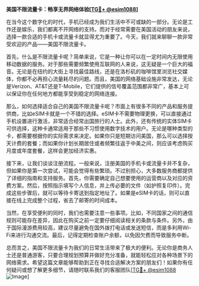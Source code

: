 **美国不限流量卡：畅享无界网络体验[[TG💪+ @esim1088](https://t.me/s/esim1088)]**

在当今这个数字化的时代，手机已经成为我们生活中不可或缺的一部分。无论是工作还是娱乐，我们都离不开网络的支持。而对于经常需要在美国活动的朋友来说，选择一款合适的手机卡或流量卡就显得尤为重要了。今天，我们就来聊聊一款非常受欢迎的产品——美国不限流量卡。

首先，什么是不限流量卡呢？简单来说，它是一种让你可以在一定时间内无限使用移动数据的服务。对于那些需要频繁使用互联网的人来说，这无疑是一个巨大的福音。无论是在纽约的大街上寻找最佳路线，还是在洛杉矶的咖啡馆里浏览社交媒体，你都不必再担心流量耗尽的问题。而且，美国的网络基础设施非常发达，无论是Verizon、AT&T还是T-Mobile，它们提供的信号覆盖范围都非常广，基本上可以保证你在任何地方都能享受到稳定的网络连接。

那么，如何选择适合自己的美国不限流量卡呢？市面上有很多不同的产品和服务提供商，比如eSIM卡就是一个不错的选择。eSIM卡不需要物理更换，可以直接通过手机设置进行激活，非常适合经常出国旅行的人士。此外，还有传统的实体SIM卡可供选择，这种卡通常适用于那些不习惯使用数字技术的用户。无论是哪种类型的卡，都需要根据你的实际需求来决定。如果你只是短期访问美国，那么可以选择按天计费的套餐；而如果你计划长期居住或者频繁往返于中美之间，则应该考虑购买月度或年度套餐，这样会更加经济实惠。

接下来，让我们谈谈注册流程。一般来说，注册美国的手机卡或流量卡并不复杂，但如果你是第一次尝试，可能会觉得有些繁琐。不过别担心，大多数服务商都提供了详细的指南和支持服务。首先，你需要确定自己想要使用的运营商以及对应的资费方案。然后，按照指示填写个人信息，并上传必要的文件（如护照复印件）。完成这些步骤后，就可以等待卡寄送到指定地址了。如果是eSIM卡的话，则可以直接在线上完成整个过程，省去了邮寄的时间成本。

当然，在享受便利的同时，我们也需要注意一些事项。比如，不同国家之间的通信规则可能存在差异，因此在购买之前一定要仔细阅读相关的条款与条件。另外，由于国际漫游费用较高，建议尽量避免在国外拨打电话或发送短信，而是多利用Wi-Fi来进行沟通交流。最后，记得定期检查账户余额，以免因欠费而导致服务中断。

总而言之，美国不限流量卡为我们的日常生活带来了极大的便利。无论你是商务人士还是普通游客，只要合理规划预算并做好充分准备，就能轻松应对各种场景下的网络需求。希望这篇文章能够帮助到正在寻找合适解决方案的朋友们！如果你有任何疑问或想了解更多细节，请随时联系我们的客服团队[[TG💪+ @esim1088](https://t.me/s/esim1088) ![Image](https://i.postimg.cc/4NQfJmqS/Snipaste-2025-05-13-00-14-12.png)]